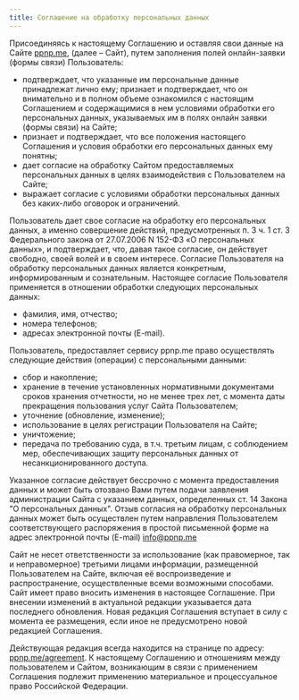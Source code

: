 ```yaml
---
title: Соглашение на обработку персональных данных
---
```


Присоединяясь к настоящему Соглашению и оставляя свои данные на Сайте [ppnp.me](//ppnp.me), (далее – Сайт), путем заполнения полей онлайн-заявки (формы связи) Пользователь:

* подтверждает, что указанные им персональные данные принадлежат лично ему; признает и подтверждает, что он внимательно и в полном объеме ознакомился с настоящим Соглашением и содержащимися в нем условиями обработки его персональных данных, указываемых им в полях онлайн заявки (формы связи) на Сайте;
* признает и подтверждает, что все положения настоящего Соглашения и условия обработки его персональных данных ему понятны;
* дает согласие на обработку Сайтом предоставляемых персональных данных в целях взаимодействия с Пользователем на Сайте;
* выражает согласие с условиями обработки персональных данных без каких-либо оговорок и ограничений.

Пользователь дает свое согласие на обработку его персональных данных, а именно совершение действий, предусмотренных п. 3 ч. 1 ст. 3 Федерального закона от 27.07.2006 N 152-ФЗ «О персональных данных», и подтверждает, что, давая такое согласие, он действует свободно, своей волей и в своем интересе. Согласие Пользователя на обработку персональных данных является конкретным, информированным и сознательным.
Настоящее согласие Пользователя применяется в отношении обработки следующих персональных данных:

* фамилия, имя, отчество;
* номера телефонов;
* адресах электронной почты (E-mail).

Пользователь, предоставляет сервису ppnp.me право осуществлять следующие действия (операции) с персональными данными:

* сбор и накопление;
* хранение в течение установленных нормативными документами сроков хранения отчетности, но не менее трех лет, с момента даты прекращения пользования услуг Сайта Пользователем;
* уточнение (обновление, изменение);
* использование в целях регистрации Пользователя на Сайте;
* уничтожение;
* передача по требованию суда, в т.ч. третьим лицам, с соблюдением мер, обеспечивающих защиту персональных данных от несанкционированного доступа.

Указанное согласие действует бессрочно с момента предоставления данных и может быть отозвано Вами путем подачи заявления администрации Сайта с указанием данных, определенных ст. 14 Закона "О персональных данных". Отзыв согласия на обработку персональных данных может быть осуществлен путем направления Пользователем соответствующего распоряжения в простой письменной форме на адрес электронной почты (E-mail) info@ppnp.me

Сайт не несет ответственности за использование (как правомерное, так и неправомерное) третьими лицами информации, размещенной Пользователем на Сайте, включая её воспроизведение и распространение, осуществленные всеми возможными способами. Сайт имеет право вносить изменения в настоящее Соглашение. При внесении изменений в актуальной редакции указывается дата последнего обновления. Новая редакция Соглашения вступает в силу с момента ее размещения, если иное не предусмотрено новой редакцией Соглашения.

Действующая редакция всегда находится на странице по адресу: [ppnp.me/agreement](//ppnp.me/agreement). К настоящему Соглашению и отношениям между пользователем и Сайтом, возникающим в связи с применением Соглашения подлежит применению материальное и процессуальное право Российской Федерации.